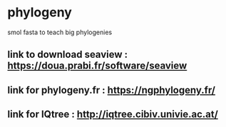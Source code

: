 # phylogeny
smol fasta to teach big phylogenies

## link to download seaview : https://doua.prabi.fr/software/seaview
## link for phylogeny.fr : https://ngphylogeny.fr/
## link for IQtree : http://iqtree.cibiv.univie.ac.at/
